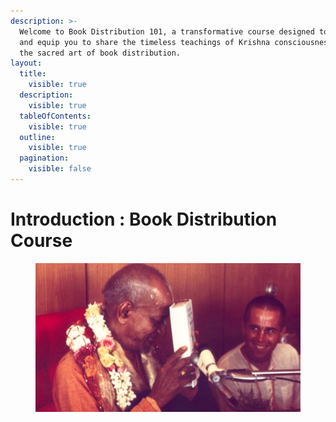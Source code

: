 ```yaml
---
description: >-
  Welcome to Book Distribution 101, a transformative course designed to inspire
  and equip you to share the timeless teachings of Krishna consciousness through
  the sacred art of book distribution.
layout:
  title:
    visible: true
  description:
    visible: true
  tableOfContents:
    visible: true
  outline:
    visible: true
  pagination:
    visible: false
---
```


# Introduction : Book Distribution Course

<figure><img src=".gitbook/assets/Prabhupada touches book to forehead_1920x1080.jpg" alt=""><figcaption></figcaption></figure>

